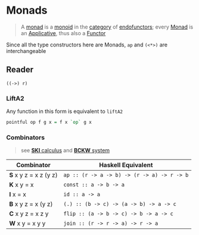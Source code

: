 # Monads

> A [monad](https://en.wikipedia.org/wiki/Monad_(category_theory)) is a [monoid](https://en.wikipedia.org/wiki/Monoid_(category_theory)) in the [category](https://en.wikipedia.org/wiki/Category_(mathematics)) of [endofunctors](https://en.wikipedia.org/wiki/Category_(mathematics)); every [Monad](https://wiki.haskell.org/Typeclassopedia#Monad) is an [Applicative](https://wiki.haskell.org/Typeclassopedia#Applicative), thus also a [Functor](https://wiki.haskell.org/Typeclassopedia#Functor)

Since all the type constructors here are Monads, `ap` and `(<*>)` are interchangeable

## Reader
```
((->) r)
```

### LiftA2

Any function in this form is equivalent to `liftA2`

```hs
pointful op f g x = f x `op` g x
```

### Combinators

> see [**SKI** calculus](https://en.wikipedia.org/wiki/SKI_combinator_calculus) and [**BCKW** system](https://en.wikipedia.org/wiki/B%2C_C%2C_K%2C_W_system)

| Combinator | Haskell Equivalent |
| - | - |
| **S** x y z = x z (y z) | `ap :: (r -> a -> b) -> (r -> a) -> r -> b` |
| **K** x y = x | `const :: a -> b -> a` |
| **I** x = x | `id :: a -> a` |
| **B** x y z = x (y z) | `(.) :: (b -> c) -> (a -> b) -> a -> c` |
| **C** x y z = x z y | `flip :: (a -> b -> c) -> b -> a -> c` |
| **W** x y = x y y | `join :: (r -> r -> a) -> r -> a` |
